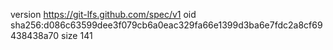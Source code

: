 version https://git-lfs.github.com/spec/v1
oid sha256:d086c63599dee3f079cb6a0eac329fa66e1399d3ba6e7fdc2a8cf69438438a70
size 141
